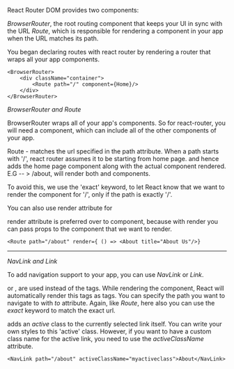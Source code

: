 React Router DOM provides two components:

_BrowserRouter_, the root routing component that keeps your UI in sync with the URL
_Route_, which is responsible for rendering a component in your app when the URL matches its path.

You began declaring routes with react router by rendering a router that wraps all your app components.

```
<BrowserRouter>
	<div className="container">
		<Route path="/" component={Home}/>	
	</div>
</BrowserRouter>
```

*BrowserRouter and Route*

BrowserRouter wraps all of your app's components. So for react-router, you will need a component, which can include all 
of the other components of your app.

Route - matches the url specified in the path attribute.
When a path starts with '/', react router assumes it to be starting from home page. and hence adds the home page component along with the 
actual component rendered.
E.G -- > /about, will render both <Home/> and <About/> components.

To avoid this, we use the 'exact' keyword, to let React know that we want to render the component for '/', only if the path is exactly '/'.

You can also use render attribute for <Route />

render attribute is preferred over to component, because with render you can pass props to the component that we want to render.
```
<Route path="/about" render={ () => <About title="About Us"/>}
```
	
-------------

*NavLink and Link*

To add navigation support to your app, you can use _NavLink_ or _Link_.

_<Link>_ or _<NavLink>_, are used instead of the <a> tags. While rendering the component, React will automatically render this tags as <a> tags.
You can specify the path you want to navigate to with *_to_* attribute. Again, like _Route_, here also you can use the *_exact_* keyword to match
the exact url.

*<NavLink>* adds an *_active_* class to the currently selected link itself. You can write your own styles to this 'active' class. However, if you want to have a custom class name for the active link, you need to use the *_activeClassName_* attribute.
```
<NavLink path="/about" activeClassName="myactiveclass">About</NavLink>
```
